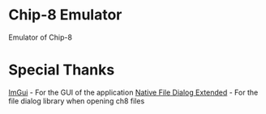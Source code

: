 # Chip-8 Emulator
Emulator of Chip-8

# Special Thanks
[ImGui](https://github.com/ocornut/imgui) - For the GUI of the application
[Native File Dialog Extended](https://github.com/btzy/nativefiledialog-extended) - For the file dialog library when opening ch8 files